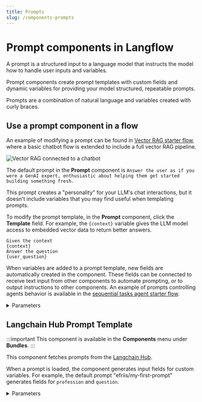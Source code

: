 ```yaml
---
title: Prompts
slug: /components-prompts
---
```


# Prompt components in Langflow

A prompt is a structured input to a language model that instructs the model how to handle user inputs and variables.

Prompt components create prompt templates with custom fields and dynamic variables for providing your model structured, repeatable prompts.

Prompts are a combination of natural language and variables created with curly braces.

## Use a prompt component in a flow

An example of modifying a prompt can be found in [Vector RAG starter flow](/vector-store-rag), where a basic chatbot flow is extended to include a full vector RAG pipeline.

![Vector RAG connected to a chatbot](/img/starter-flow-vector-rag.png)

The default prompt in the **Prompt** component is `Answer the user as if you were a GenAI expert, enthusiastic about helping them get started building something fresh.`

This prompt creates a "personality" for your LLM's chat interactions, but it doesn't include variables that you may find useful when templating prompts.

To modify the prompt template, in the **Prompt** component, click the **Template** field. For example, the `{context}` variable gives the LLM model access to embedded vector data to return better answers.

```text
Given the context
{context}
Answer the question
{user_question}
```

When variables are added to a prompt template, new fields are automatically created in the component. These fields can be connected to receive text input from other components to automate prompting, or to output instructions to other components. An example of prompts controlling agents behavior is available in the [sequential tasks agent starter flow](/sequential-agent).

<details>
<summary>Parameters</summary>

**Inputs**

| Name     | Display Name | Info                                                              |
|----------|--------------|-------------------------------------------------------------------|
| template | Template     | Create a prompt template with dynamic variables.                  |

**Outputs**

| Name   | Display Name    | Info                                                   |
|--------|----------------|--------------------------------------------------------|
| prompt | Prompt Message  | The built prompt message returned by the `build_prompt` method. |

</details>

## Langchain Hub Prompt Template

:::important
This component is available in the **Components** menu under **Bundles**.
:::

This component fetches prompts from the [Langchain Hub](https://docs.smith.langchain.com/old/category/prompt-hub).

When a prompt is loaded, the component generates input fields for custom variables. For example, the default prompt "efriis/my-first-prompt" generates fields for `profession` and `question`.

<details>
<summary>Parameters</summary>

**Inputs**

| Name               | Display Name              | Info                                    |
|--------------------|---------------------------|------------------------------------------|
| langchain_api_key  | Your LangChain API Key    | The LangChain API Key to use.            |
| langchain_hub_prompt| LangChain Hub Prompt     | The LangChain Hub prompt to use.         |

**Outputs**

| Name   | Display Name | Info                                                              |
|--------|--------------|-------------------------------------------------------------------|
| prompt | Build Prompt | The built prompt message returned by the `build_prompt` method.   |

</details>
